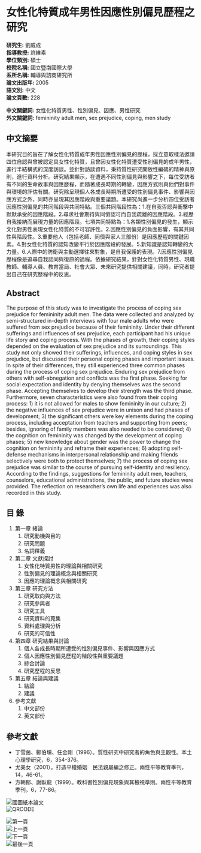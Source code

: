 # 女性化特質成年男性因應性別偏見歷程之研究

**研究生:** 劉威成  
**指導教授:** 許維素  
**學位類別:** 碩士  
**校院名稱:** 國立暨南國際大學  
**系所名稱:** 輔導與諮商研究所  
**論文出版年:** 2005  
**語文別:** 中文  
**論文頁數:** 228  

**中文關鍵詞:** 女性化特質男性、性別偏見、因應、男性研究  
**外文關鍵詞:** femininity adult men, sex prejudice, coping, men study  

## 中文摘要
本研究目的旨在了解女性化特質成年男性因應性別偏見的歷程，採立意取樣法邀請四位自認與曾被認定具女性化特質，且曾因女性化特質遭受性別偏見的成年男性，進行半結構式的深度訪談。並針對訪談資料，秉持質性研究開放性編碼的精神與原則，進行資料分析。研究結果顯示，在遭遇不同性別偏見與影響之下，每位受訪者有不同的生命故事與因應歷程，而隨著成長時期的轉變，因應方式則與他們對事件與環境的評估有關。研究除呈現個人各成長時期所遭受的性別偏見事件、影響與因應方式之外，同時亦呈現其因應階段與重要議題。本研究尚進一步分析四位受訪者因應性別偏見的共同階段與共同特點。三個共同階段性為：1.在自我否認與衝擊中默默承受的因應階段。2.尋求社會期待與同儕認可而自我疏離的因應階段。3.經歷自我接納而展現力量的因應階段。七項共同特點為：1.各類性別偏見的發生，顯示文化對男性表現女性化特質的不可容許性。2.因應性別偏見的負面影響，有其共同性與階段性。3.重要他人（包括老師、同儕與家人三部份）是因應歷程的關鍵因素。4.對女性化特質的認知改變平行於因應階段的發展。5.新知識是認知轉變的大力量。6.人際中的防衛與主動選擇往來對象，是自我保護的表現。7.因應性別偏見歷程像是追尋自我認同與復原的過程。依據研究結果，針對女性化特質男性、現職教師、輔導人員、教育當局、社會大眾、未來研究提供相關建議，同時，研究者提出自己在研究歷程中的反思。

## Abstract
The purpose of this study was to investigate the process of coping sex prejudice for femininity adult men. The data were collected and analyzed by semi-structured in-depth interviews with four male adults who were suffered from sex prejudice because of their femininity. Under their different sufferings and influences of sex prejudice, each participant had his unique life story and coping process. With the phases of growth, their coping styles depended on the evaluation of sex prejudice and its surroundings. This study not only showed their sufferings, influences, and coping styles in sex prejudice, but discussed their personal coping phases and important issues. In spite of their differences, they still experienced three common phases during the process of coping sex prejudice. Enduring sex prejudice from others with self-abnegation and conflicts was the first phase. Seeking for social expectation and identity by denying themselves was the second phase. Accepting themselves to develop their strength was the third phase. Furthermore, seven characteristics were also found from their coping process: 1) it is not allowed for males to show femininity in our culture; 2) the negative influences of sex prejudice were in unison and had phases of development; 3) the significant others were key elements during the coping process, including acceptation from teachers and supporting from peers; besides, ignoring of family members was also needed to be considered; 4) the cognition on femininity was changed by the development of coping phases; 5) new knowledge about gender was the power to change the cognition on femininity and reframe their experiences; 6) adopting self-defense mechanisms in interpersonal relationship and making friends selectively were both to protect themselves; 7) the process of coping sex prejudice was similar to the course of pursuing self-identity and resiliency. According to the findings, suggestions for femininity adult men, teachers, counselors, educational administrations, the public, and future studies were provided. The reflection on researcher’s own life and experiences was also recorded in this study.

## 目 錄
1. 第一章 緒論
   1. 研究動機與目的
   2. 研究問題
   3. 名詞釋義
2. 第二章 文獻探討
   1. 女性化特質男性的理論與相關研究
   2. 性別偏見的理論概念與相關研究
   3. 因應的理論概念與相關研究
3. 第三章 研究方法
   1. 研究取向與方法
   2. 研究參與者
   3. 研究工具
   4. 研究資料的蒐集
   5. 資料處理與分析
   6. 研究的可信性
4. 第四章 研究結果與討論
   1. 個人各成長時期所遭受的性別偏見事件、影響與因應方式
   2. 個人因應性別偏見歷程的階段性與重要議題
   3. 綜合討論
   4. 研究歷程的反思
5. 第五章 結論與建議
   1. 結論
   2. 建議
6. 參考文獻
   1. 中文部份
   2. 英文部份

## 參考文獻
- 丁雪茵、鄭伯壎、任金剛（1996）。質性研究中研究者的角色與主觀性。本土心理學研究，6，354-376。
- 尤美女（2001）。打造平權婚姻　民法親屬編之修正。兩性平等教育季刊，14，46-61。
- 方朝郁、謝臥龍（1999）。教科書性別偏見現象與其檢視準則。兩性平等教育季刊，6，77-86。

![國圖紙本論文](/gs32/nclcdr//image/book1-open.png)  
![QRCODE](/gs32/nclcdr//qrcode/092NCNU0464003-tw.gif)  

![第一頁](/gs32/nclcdr/image/gofirst_.gif)  
![上一頁](/gs32/nclcdr/image/goprev_.gif)  
![下一頁](/gs32/nclcdr/image/gonext_.gif)  
![最後一頁](/gs32/nclcdr/image/golast_.gif)  